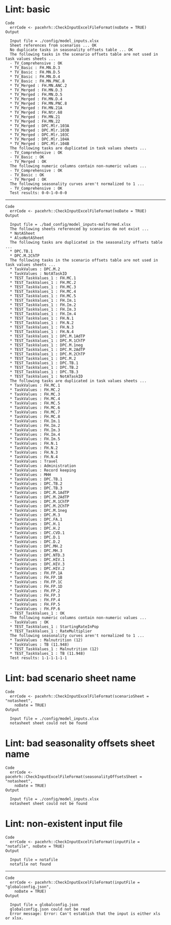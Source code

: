 # Lint: basic

    Code
      errCode <- pacehrh::CheckInputExcelFileFormat(noDate = TRUE)
    Output
      
      Input file = ./config/model_inputs.xlsx
      Sheet references from scenarios ... OK
      No duplicate tasks in seasonality offsets table ... OK
      The following tasks in the scenario offsets table are not used in task values sheets ...
      - TV_Comprehensive : OK
      * TV_Basic : FH.MN.D.3
      * TV_Basic : FH.MN.D.5
      * TV_Basic : FH.MN.D.4
      * TV_Basic : FH.MN.PNC.8
      * TV_Merged : FH.MN.ANC.2
      * TV_Merged : FH.MN.D.3
      * TV_Merged : FH.MN.D.5
      * TV_Merged : FH.MN.D.4
      * TV_Merged : FH.MN.PNC.8
      * TV_Merged : FH.MN.21A
      * TV_Merged : FH.Ntr.68
      * TV_Merged : FH.MN.21
      * TV_Merged : FH.MN.22
      * TV_Merged : DPC.Mlr.103A
      * TV_Merged : DPC.Mlr.103B
      * TV_Merged : DPC.Mlr.103C
      * TV_Merged : DPC.Mlr.104A
      * TV_Merged : DPC.Mlr.104B
      The following tasks are duplicated in task values sheets ...
      - TV_Comprehensive : OK
      - TV_Basic : OK
      - TV_Merged : OK
      The following numeric columns contain non-numeric values ...
      - TV_Comprehensive : OK
      - TV_Basic : OK
      - TV_Merged : OK
      The following seasonality curves aren't normalized to 1 ...
      - TV_Comprehensive : OK
      Test results: 0-0-1-0-0-0

---

    Code
      errCode <- pacehrh::CheckInputExcelFileFormat(noDate = TRUE)
    Output
      
      Input file = ./bad_config/model_inputs-malformed.xlsx
      The following sheets referenced by scenarios do not exist ...
      * NotASheet
      * AlsoNotASheet
      The following tasks are duplicated in the seasonality offsets table ...
      * DPC.TB.1
      * DPC.M.2ChTP
      The following tasks in the scenario offsets table are not used in task values sheets ...
      * TaskValues : DPC.M.2
      * TaskValues : NotATaskID
      * TEST_TaskValues_1 : FH.MC.1
      * TEST_TaskValues_1 : FH.MC.2
      * TEST_TaskValues_1 : FH.MC.3
      * TEST_TaskValues_1 : FH.MC.4
      * TEST_TaskValues_1 : FH.MC.5
      * TEST_TaskValues_1 : FH.Im.1
      * TEST_TaskValues_1 : FH.Im.2
      * TEST_TaskValues_1 : FH.Im.3
      * TEST_TaskValues_1 : FH.Im.4
      * TEST_TaskValues_1 : FH.N.1
      * TEST_TaskValues_1 : FH.N.2
      * TEST_TaskValues_1 : FH.N.3
      * TEST_TaskValues_1 : FH.N.4
      * TEST_TaskValues_1 : DPC.M.1AdTP
      * TEST_TaskValues_1 : DPC.M.1ChTP
      * TEST_TaskValues_1 : DPC.M.1neg
      * TEST_TaskValues_1 : DPC.M.2AdTP
      * TEST_TaskValues_1 : DPC.M.2ChTP
      * TEST_TaskValues_1 : DPC.M.2
      * TEST_TaskValues_1 : DPC.TB.1
      * TEST_TaskValues_1 : DPC.TB.2
      * TEST_TaskValues_1 : DPC.TB.3
      * TEST_TaskValues_1 : NotATaskID
      The following tasks are duplicated in task values sheets ...
      * TaskValues : FH.MC.1
      * TaskValues : FH.MC.2
      * TaskValues : FH.MC.3
      * TaskValues : FH.MC.4
      * TaskValues : FH.MC.5
      * TaskValues : FH.MC.6
      * TaskValues : FH.MC.7
      * TaskValues : FH.MC.8
      * TaskValues : FH.Im.1
      * TaskValues : FH.Im.2
      * TaskValues : FH.Im.3
      * TaskValues : FH.Im.4
      * TaskValues : FH.Im.5
      * TaskValues : FH.N.1
      * TaskValues : FH.N.2
      * TaskValues : FH.N.3
      * TaskValues : FH.N.4
      * TaskValues : Travel
      * TaskValues : Administration
      * TaskValues : Record keeping
      * TaskValues : MHH
      * TaskValues : DPC.TB.1
      * TaskValues : DPC.TB.2
      * TaskValues : DPC.TB.3
      * TaskValues : DPC.M.1AdTP
      * TaskValues : DPC.M.2AdTP
      * TaskValues : DPC.M.1ChTP
      * TaskValues : DPC.M.2ChTP
      * TaskValues : DPC.M.1neg
      * TaskValues : DPC.M.3
      * TaskValues : DPC.FA.1
      * TaskValues : DPC.H.1
      * TaskValues : DPC.H.2
      * TaskValues : DPC.CVD.1
      * TaskValues : DPC.D.1
      * TaskValues : DPC.D.2
      * TaskValues : DPC.MH.2
      * TaskValues : DPC.MH.3
      * TaskValues : DPC.NTD.3
      * TaskValues : DPC.HIV.1
      * TaskValues : DPC.HIV.3
      * TaskValues : DPC.HIV.2
      * TaskValues : FH.FP.1A
      * TaskValues : FH.FP.1B
      * TaskValues : FH.FP.1C
      * TaskValues : FH.FP.1D
      * TaskValues : FH.FP.2
      * TaskValues : FH.FP.3
      * TaskValues : FH.FP.4
      * TaskValues : FH.FP.5
      * TaskValues : FH.FP.6
      - TEST_TaskValues_1 : OK
      The following numeric columns contain non-numeric values ...
      - TaskValues : OK
      * TEST_TaskValues_1 : StartingRateInPop
      * TEST_TaskValues_1 : RateMultiplier
      The following seasonality curves aren't normalized to 1 ...
      * TaskValues : Malnutrition (12)
      * TaskValues : TB (11.948)
      * TEST_TaskValues_1 : Malnutrition (12)
      * TEST_TaskValues_1 : TB (11.948)
      Test results: 1-1-1-1-1-1

# Lint: bad scenario sheet name

    Code
      errCode <- pacehrh::CheckInputExcelFileFormat(scenarioSheet = "notasheet",
        noDate = TRUE)
    Output
      
      Input file = ./config/model_inputs.xlsx
      notasheet sheet could not be found

# Lint: bad seasonality offsets sheet name

    Code
      errCode <- pacehrh::CheckInputExcelFileFormat(seasonalityOffsetsSheet = "notasheet",
        noDate = TRUE)
    Output
      
      Input file = ./config/model_inputs.xlsx
      notasheet sheet could not be found

# Lint: non-existent input file

    Code
      errCode <- pacehrh::CheckInputExcelFileFormat(inputFile = "notafile", noDate = TRUE)
    Output
      
      Input file = notafile
      notafile not found

---

    Code
      errCode <- pacehrh::CheckInputExcelFileFormat(inputFile = "globalconfig.json",
        noDate = TRUE)
    Output
      
      Input file = globalconfig.json
      globalconfig.json could not be read
      Error message: Error: Can't establish that the input is either xls or xlsx.
      

